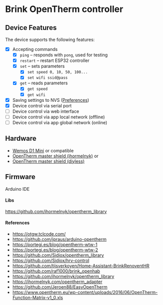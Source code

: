 # Brink OpenTherm controller

## Device Features

The device supports the following features:

- [x] Accepting commands
    - [x] `ping` – responds with `pong`, used for testing  
    - [x] `restart` – restart ESP32 controller
    - [x] `set` – sets parameters  
        - [x] `set speed 0, 10, 50, 100...`  
        - [x] `set wifi ssid@pass`  
    - [x] `get` – reads parameters  
        - [x] `get speed`  
        - [x] `get wifi`
- [x] Saving settings to NVS ([Preferences](https://docs.arduino.cc/libraries/preferences/))  
- [x] Device control via serial port  
- [ ] Device control via web interface  
- [ ] Device control via app local network (offline)  
- [ ] Device control via app global network (online)  

## Hardware
- [Wemos D1 Mini](https://www.wemos.cc/en/latest/d1/d1_mini.html) or compatible
- [OpenTherm master shield (ihormelnyk)](https://ihormelnyk.com/opentherm_adapter) or
- [OpenTherm master shield (diyless)](https://diyless.com/product/master-opentherm-shield)

## Firmware
Arduino IDE

#### Libs
https://github.com/ihormelnyk/opentherm_library

#### References
- https://otgw.tclcode.com/
- https://github.com/jpraus/arduino-opentherm
- https://portegi.es/blog/opentherm-wtw-1
- https://portegi.es/blog/opentherm-wtw-2
- https://github.com/Sidiox/opentherm_library
- https://github.com/Sidiox/hrv-control
- https://github.com/tijsverkoyen/Home-Assistant-BrinkRenoventHR
- https://github.com/raf1000/brink_openhab
- https://github.com/ihormelnyk/opentherm_library
- https://ihormelnyk.com/opentherm_adapter
- https://github.com/Jeroen88/EasyOpenTherm
- https://www.opentherm.eu/wp-content/uploads/2016/06/OpenTherm-Function-Matrix-v1_0.xls
